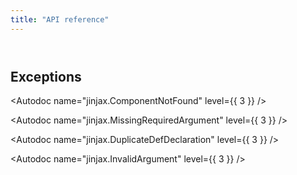 ```yaml
---
title: "API reference"
---
```


<Header title="API reference" section={{ None }}>
</Header>

<Autodoc name="jinjax.Catalog" />

<Autodoc name="jinjax.HTMLAttrs" />

## Exceptions

<Autodoc name="jinjax.ComponentNotFound" level={{ 3 }} />

<Autodoc name="jinjax.MissingRequiredArgument" level={{ 3 }} />

<Autodoc name="jinjax.DuplicateDefDeclaration" level={{ 3 }} />

<Autodoc name="jinjax.InvalidArgument" level={{ 3 }} />

